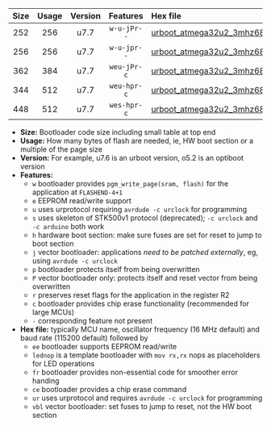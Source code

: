 |Size|Usage|Version|Features|Hex file|
|:-:|:-:|:-:|:-:|:--|
|252|256|u7.7|`w-u-jPr--`|[urboot_atmega32u2_3mhz6864_230400bps_lednop_ur_vbl.hex](https://raw.githubusercontent.com/stefanrueger/urboot.hex/main/mcus/atmega32u2/fcpu_3mhz6864/230400_bps/urboot_atmega32u2_3mhz6864_230400bps_lednop_ur_vbl.hex)|
|256|256|u7.7|`w-u-jpr--`|[urboot_atmega32u2_3mhz6864_230400bps_lednop_fr_ur_vbl.hex](https://raw.githubusercontent.com/stefanrueger/urboot.hex/main/mcus/atmega32u2/fcpu_3mhz6864/230400_bps/urboot_atmega32u2_3mhz6864_230400bps_lednop_fr_ur_vbl.hex)|
|362|384|u7.7|`weu-jPr-c`|[urboot_atmega32u2_3mhz6864_230400bps_ee_lednop_fr_ce_ur_vbl.hex](https://raw.githubusercontent.com/stefanrueger/urboot.hex/main/mcus/atmega32u2/fcpu_3mhz6864/230400_bps/urboot_atmega32u2_3mhz6864_230400bps_ee_lednop_fr_ce_ur_vbl.hex)|
|344|512|u7.7|`weu-hpr-c`|[urboot_atmega32u2_3mhz6864_230400bps_ee_lednop_fr_ce_ur.hex](https://raw.githubusercontent.com/stefanrueger/urboot.hex/main/mcus/atmega32u2/fcpu_3mhz6864/230400_bps/urboot_atmega32u2_3mhz6864_230400bps_ee_lednop_fr_ce_ur.hex)|
|448|512|u7.7|`wes-hpr-c`|[urboot_atmega32u2_3mhz6864_230400bps_ee_lednop_fr_ce.hex](https://raw.githubusercontent.com/stefanrueger/urboot.hex/main/mcus/atmega32u2/fcpu_3mhz6864/230400_bps/urboot_atmega32u2_3mhz6864_230400bps_ee_lednop_fr_ce.hex)|

- **Size:** Bootloader code size including small table at top end
- **Usage:** How many bytes of flash are needed, ie, HW boot section or a multiple of the page size
- **Version:** For example, u7.6 is an urboot version, o5.2 is an optiboot version
- **Features:**
  + `w` bootloader provides `pgm_write_page(sram, flash)` for the application at `FLASHEND-4+1`
  + `e` EEPROM read/write support
  + `u` uses urprotocol requiring `avrdude -c urclock` for programming
  + `s` uses skeleton of STK500v1 protocol (deprecated); `-c urclock` and `-c arduino` both work
  + `h` hardware boot section: make sure fuses are set for reset to jump to boot section
  + `j` vector bootloader: applications *need to be patched externally*, eg, using `avrdude -c urclock`
  + `p` bootloader protects itself from being overwritten
  + `P` vector bootloader only: protects itself and reset vector from being overwritten
  + `r` preserves reset flags for the application in the register R2
  + `c` bootloader provides chip erase functionality (recommended for large MCUs)
  + `-` corresponding feature not present
- **Hex file:** typically MCU name, oscillator frequency (16 MHz default) and baud rate (115200 default) followed by
  + `ee` bootloader supports EEPROM read/write
  + `lednop` is a template bootloader with `mov rx,rx` nops as placeholders for LED operations
  + `fr` bootloader provides non-essential code for smoother error handing
  + `ce` bootloader provides a chip erase command
  + `ur` uses urprotocol and requires `avrdude -c urclock` for programming
  + `vbl` vector bootloader: set fuses to jump to reset, not the HW boot section
